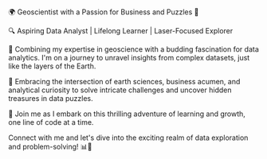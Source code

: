 🌍 Geoscientist with a Passion for Business and Puzzles 🧩

🔍 Aspiring Data Analyst | Lifelong Learner | Laser-Focused Explorer

🌱 Combining my expertise in geoscience with a budding fascination for data analytics. I'm on a journey to unravel insights from complex datasets, just like the layers of the Earth.

🔮 Embracing the intersection of earth sciences, business acumen, and analytical curiosity to solve intricate challenges and uncover hidden treasures in data puzzles.

🚀 Join me as I embark on this thrilling adventure of learning and growth, one line of code at a time.

Connect with me and let's dive into the exciting realm of data exploration and problem-solving! 📊🔬
<!---
asores67/asores67 is a ✨ special ✨ repository because its `README.md` (this file) appears on your GitHub profile.
You can click the Preview link to take a look at your changes.
--->
